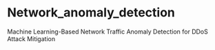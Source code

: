 # Network_anomaly_detection
Machine Learning-Based Network Traffic Anomaly Detection for DDoS Attack Mitigation
